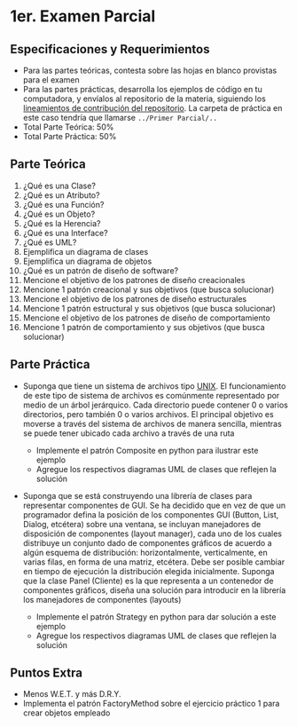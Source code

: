 # 1er. Examen Parcial

## Especificaciones y Requerimientos

- Para las partes teóricas, contesta sobre las hojas en blanco provistas para el examen
- Para las partes prácticas, desarrolla los ejemplos de código en tu computadora, y envíalos al repositorio de la materia, siguiendo los [lineamientos de contribución del repositorio](https://github.com/AnhellO/DAS_Sistemas#contributing). La carpeta de práctica en este caso tendría que llamarse `../Primer Parcial/..`
- Total Parte Teórica: 50%
- Total Parte Práctica: 50%

## Parte Teórica

1. ¿Qué es una Clase?
2. ¿Qué es un Atributo?
3. ¿Qué es una Función?
4. ¿Qué es un Objeto?
5. ¿Qué es la Herencia?
6. ¿Qué es una Interface?
7. ¿Qué es UML?
8. Ejemplifica un diagrama de clases
9. Ejemplifica un diagrama de objetos
10. ¿Qué es un patrón de diseño de software?
11. Mencione el objetivo de los patrones de diseño creacionales
12. Mencione 1 patrón creacional y sus objetivos (que busca solucionar)
13. Mencione el objetivo de los patrones de diseño estructurales
14. Mencione 1 patrón estructural y sus objetivos (que busca solucionar)
15. Mencione el objetivo de los patrones de diseño de comportamiento
16. Mencione 1 patrón de comportamiento y sus objetivos (que busca solucionar)

## Parte Práctica

* Suponga que tiene un sistema de archivos tipo [UNIX](http://math.uprm.edu/~luis/courses/unix/images/jerarquia.gif). El funcionamiento de este tipo de sistema de archivos es comúnmente representado por medio de un árbol jerárquico. Cada directorio puede contener 0 o varios directorios, pero también 0 o varios archivos. El principal objetivo es moverse a través del sistema de archivos de manera sencilla, mientras se puede tener ubicado cada archivo a través de una ruta
  * Implemente el patrón Composite en python para ilustrar este ejemplo
  * Agregue los respectivos diagramas UML de clases que reflejen la solución

* Suponga que se está construyendo una librería de clases para representar componentes de GUI. Se ha decidido que en vez de que un programador defina la posición de los componentes GUI (Button, List, Dialog, etcétera) sobre una ventana, se incluyan manejadores de disposición de componentes (layout manager), cada uno de los cuales distribuye un conjunto dado de componentes gráficos de acuerdo a algún esquema de distribución: horizontalmente, verticalmente, en varias filas, en forma de una matriz, etcétera. Debe ser posible cambiar en tiempo de ejecución la distribución elegida inicialmente. Suponga que la clase Panel (Cliente) es la que representa a un contenedor de componentes gráficos, diseña una solución para introducir en la librería los manejadores de componentes (layouts)
  * Implemente el patrón Strategy en python para dar solución a este ejemplo
  * Agregue los respectivos diagramas UML de clases que reflejen la solución

## Puntos Extra

* Menos W.E.T. y más D.R.Y.
* Implementa el patrón FactoryMethod sobre el ejercicio práctico 1 para crear objetos empleado